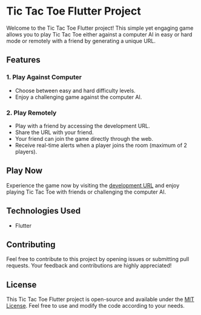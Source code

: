 # Tic Tac Toe Flutter Project

Welcome to the Tic Tac Toe Flutter project! This simple yet engaging game allows you to play Tic Tac Toe either against a computer AI in easy or hard mode or remotely with a friend by generating a unique URL.

## Features

### 1. Play Against Computer
   - Choose between easy and hard difficulty levels.
   - Enjoy a challenging game against the computer AI.

### 2. Play Remotely
   - Play with a friend by accessing the development URL.
   - Share the URL with your friend.
   - Your friend can join the game directly through the web.
   - Receive real-time alerts when a player joins the room (maximum of 2 players).

## Play Now

Experience the game now by visiting the [development URL](https://devfemibadmus.github.io/tic-tac-toe/build/web/#/) and enjoy playing Tic Tac Toe with friends or challenging the computer AI.

## Technologies Used

- Flutter

## Contributing

Feel free to contribute to this project by opening issues or submitting pull requests. Your feedback and contributions are highly appreciated!

## License

This Tic Tac Toe Flutter project is open-source and available under the [MIT License](LICENSE). Feel free to use and modify the code according to your needs.
